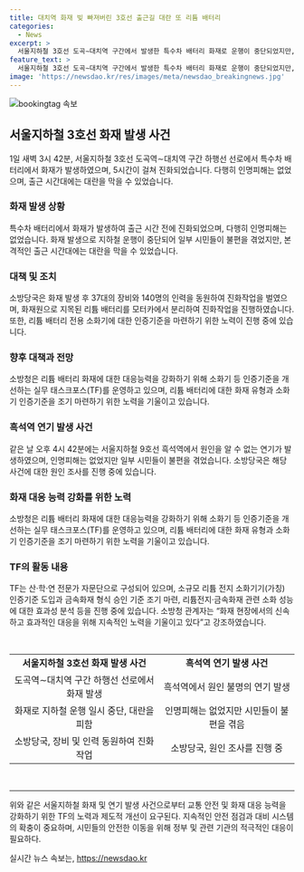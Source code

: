 ```yaml
---
title: 대치역 화재 빚 빠져버린 3호선 출근길 대란 또 리튬 배터리
categories:
  - News
excerpt: >
  서울지하철 3호선 도곡∼대치역 구간에서 발생한 특수차 배터리 화재로 운행이 중단되었지만, 인명 피해는 없었다. 리튬 배터리 화재에 대비해 인증기준을 마련하는 등 안전 대책이 추진 중이다. 또한 흑석역에서 발생한 원인 미상의 연기 발생으로 시민들이 불편을 겪었으나 인명피해는 없었다. 이에 대한 화재 원인과 피해 규모에 대한 조사가 진행 중이며, 리튬 배터리 화재 대비를 위한 실무 태스크포스가 운영 중이다.
feature_text: >
  서울지하철 3호선 도곡∼대치역 구간에서 발생한 특수차 배터리 화재로 운행이 중단되었지만, 인명 피해는 없었다. 리튬 배터리 화재에 대비해 인증기준을 마련하는 등 안전 대책이 추진 중이다. 또한 흑석역에서 발생한 원인 미상의 연기 발생으로 시민들이 불편을 겪었으나 인명피해는 없었다. 이에 대한 화재 원인과 피해 규모에 대한 조사가 진행 중이며, 리튬 배터리 화재 대비를 위한 실무 태스크포스가 운영 중이다.
image: 'https://newsdao.kr/res/images/meta/newsdao_breakingnews.jpg'
---
```


<p><img src="https://newsdao.kr/res/images/meta/newsdao_breakingnews.jpg" alt="bookingtag 속보" /></p>

<h2 data-ke-size="size26">서울지하철 3호선 화재 발생 사건</h2>

<p data-ke-size="size16">1일 새벽 3시 42분, 서울지하철 3호선 도곡역∼대치역 구간 하행선 선로에서 특수차 배터리에서 화재가 발생하였으며, 5시간이 걸쳐 진화되었습니다. 다행히 인명피해는 없었으며, 출근 시간대에는 대란을 막을 수 있었습니다.</p>

<h3 data-ke-size="size22">화재 발생 상황</h3>

<p data-ke-size="size16">특수차 배터리에서 화재가 발생하여 출근 시간 전에 진화되었으며, 다행히 인명피해는 없었습니다. 화재 발생으로 지하철 운행이 중단되어 일부 시민들이 불편을 겪었지만, 본격적인 출근 시간대에는 대란을 막을 수 있었습니다.</p>

<h3 data-ke-size="size22">대책 및 조치</h3>

<p data-ke-size="size16">소방당국은 화재 발생 후 37대의 장비와 140명의 인력을 동원하여 진화작업을 벌였으며, 화재원으로 지목된 리튬 배터리를 모터카에서 분리하여 진화작업을 진행하였습니다. 또한, 리튬 배터리 전용 소화기에 대한 인증기준을 마련하기 위한 노력이 진행 중에 있습니다.</p>

<h3 data-ke-size="size22">향후 대책과 전망</h3>

<p data-ke-size="size16">소방청은 리튬 배터리 화재에 대한 대응능력을 강화하기 위해 소화기 등 인증기준을 개선하는 실무 태스크포스(TF)를 운영하고 있으며, 리튬 배터리에 대한 화재 유형과 소화기 인증기준을 조기 마련하기 위한 노력을 기울이고 있습니다.</p>

<h3 data-ke-size="size22">흑석역 연기 발생 사건</h3>

<p data-ke-size="size16">같은 날 오후 4시 42분에는 서울지하철 9호선 흑석역에서 원인을 알 수 없는 연기가 발생하였으며, 인명피해는 없었지만 일부 시민들이 불편을 겪었습니다. 소방당국은 해당 사건에 대한 원인 조사를 진행 중에 있습니다.</p>

<h3 data-ke-size="size22">화재 대응 능력 강화를 위한 노력</h3>

<p data-ke-size="size16">소방청은 리튬 배터리 화재에 대한 대응능력을 강화하기 위해 소화기 등 인증기준을 개선하는 실무 태스크포스(TF)를 운영하고 있으며, 리튬 배터리에 대한 화재 유형과 소화기 인증기준을 조기 마련하기 위한 노력을 기울이고 있습니다.</p>

<h3 data-ke-size="size22">TF의 활동 내용</h3>

<p data-ke-size="size16">TF는 산·학·연 전문가 자문단으로 구성되어 있으며, 소규모 리튬 전지 소화기기(가칭) 인증기준 도입과 금속화재 형식 승인 기준 조기 마련, 리튬전지·금속화재 관련 소화 성능에 대한 효과성 분석 등을 진행 중에 있습니다. 소방청 관계자는 “화재 현장에서의 신속하고 효과적인 대응을 위해 지속적인 노력을 기울이고 있다”고 강조하였습니다.</p>

<p data-ke-size="size16">&nbsp;</p>

<table>
    <tbody>
        <tr>
            <td style="text-align: center; height: 17px;"><b>서울지하철 3호선 화재 발생 사건</b></td>
            <td style="text-align: center; height: 17px;"><b>흑석역 연기 발생 사건</b></td>
        </tr>
        <tr>
            <td style="text-align: center;">도곡역∼대치역 구간 하행선 선로에서 화재 발생</td>
            <td style="text-align: center;">흑석역에서 원인 불명의 연기 발생</td>
        </tr>
        <tr>
            <td style="text-align: center;">화재로 지하철 운행 일시 중단, 대란을 피함</td>
            <td style="text-align: center;">인명피해는 없었지만 시민들이 불편을 겪음</td>
        </tr>
        <tr>
            <td style="text-align: center;">소방당국, 장비 및 인력 동원하여 진화작업</td>
            <td style="text-align: center;">소방당국, 원인 조사를 진행 중</td>
        </tr>
    </tbody>
</table>

<p data-ke-size="size16">&nbsp;</p>

<hr>

<p data-ke-size="size16">위와 같은 서울지하철 화재 및 연기 발생 사건으로부터 교통 안전 및 화재 대응 능력을 강화하기 위한 TF의 노력과 제도적 개선이 요구된다. 지속적인 안전 점검과 대비 시스템의 확충이 중요하며, 시민들의 안전한 이동을 위해 정부 및 관련 기관의 적극적인 대응이 필요하다.</p>
실시간 뉴스 속보는, <a href="https://newsdao.kr" rel="dofollow">https://newsdao.kr</a>


